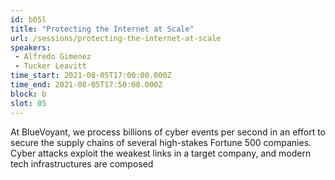 ```yaml
---
id: b05l
title: "Protecting the Internet at Scale"
url: /sessions/protecting-the-internet-at-scale
speakers:
 - Alfredo Gimenez
 - Tucker Leavitt
time_start: 2021-08-05T17:00:00.000Z
time_end: 2021-08-05T17:50:00.000Z
block: b
slot: 05
---
```


At BlueVoyant, we process billions of cyber events per second in an effort to secure the supply chains of several high-stakes Fortune 500 companies. Cyber attacks exploit the weakest links in a target company, and modern tech infrastructures are composed 